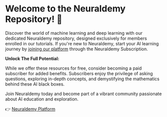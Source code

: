 # Welcome to the Neuraldemy Repository! 🧠

Discover the world of machine learning and deep learning with our dedicated Neuraldemy repository, designed exclusively for members enrolled in our tutorials. If you're new to Neuraldemy, start your AI learning journey by [joining our platform](https://neuraldemy.com/subscription) through the Neuraldemy Subscription.

**Unlock The Full Potential:**

While we offer these resources for free, consider becoming a paid subscriber for added benefits. Subscribers enjoy the privilege of asking questions, exploring in-depth concepts, and demystifying the mathematics behind these AI black boxes. 

Join Neuraldemy today and become part of a vibrant community passionate about AI education and exploration.

👉 [Neuraldemy Platform](https://neuraldemy.com/)
